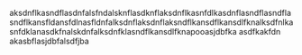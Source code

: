aksdnflkasndflasdnfalsfndalsknflasdknflaksdnflkasnfdlkasdnflasndflasndflasndflkansfldansfdlnasfldnfalksdnflaksdnflaksndflkansdflkansdlfknalksdfnlkasnfdklanasdkfnalskdnfalksdnfklasndflkansdlfknapooasjdbfka
asdfkakfdn
akasbflasjdbfalsdfjba
